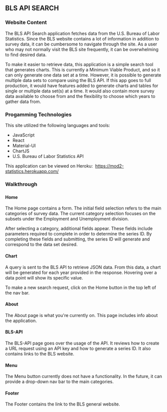 <h2>BLS API SEARCH</h2>

<h3>Website Content</h3>

<p>The BLS API Search application fetches data from the U.S. Bureau of Labor Statistics.
Since the BLS website contains a lot of information in addition to survey data,
it can be cumbersome to navigate through the site. As a user who may not normally
visit the BLS site frequently, it can be overwhelming to find desired data.</p>

<p>To make it easier to retrieve data, this application is a simple search tool that
generates charts. This is currently a Minimum Viable Product, and so
it can only generate one data set at a time. However, it is possible to generate 
multiple data sets to compare using the BLS API. If this app goes to full production,
it would have features added to generate charts and tables for single or multiple data set(s) 
at a time. It would also contain more survey data available to choose from and the
flexibility to choose which years to gather data from.</p>

<h3>Progamming Technologies</h3>

<p>This site utilized the following languages and tools:</p>
<ul>
    <li>JavaScript</li>
    <li>React</li>
    <li>Material-UI</li>
    <li>ChartJS</li>
    <li>U.S. Bureau of Labor Statistics API</li>
</ul>

<p>This application can be viewed on Heroku:&nbsp;
<a href="https://mod2-statistics.herokuapp.com/" target="_blank">
https://mod2-statistics.herokuapp.com/
</a></p>

<h3>Walkthrough<h3>

<h4>Home</h4>

<p>The Home page contains a form. The initial field selection refers to the
main categories of survey data. The current category selection focuses on the
subsets under the Employment and Unemployment division.</p>

<p>After selecting a category, additional fields appear. These fields include
parameters required to complete in order to determine the series ID.
By completing these fields and submitting, the series ID will generate and 
correspond to the data set desired.</p>

<h4>Chart</h4>

<p>A query is sent to the BLS API to retrieve JSON data.
From this data, a chart will be generated for each year provided in the response.
Hovering over a data point will show its specific value.</p>

<p>To make a new search request, click on the Home button in the top left of the nav bar.</p>

<h4>About</h4>

<p>The About page is what you're currently on.
This page includes info about the application.</p>

<h4>BLS-API</h4>

</p>The BLS-API page goes over the usage of the API. 
It reviews how to create a URL request using an API key and 
how to generate a series ID. It also contains links to the BLS website.</p>

<h4>Menu</h4>

<p>The Menu button currently does not have a functionality. In the future,
it can provide a drop-down nav bar to the main categories.</p>

<h4>Footer</h4>

<p>The Footer contains the link to the BLS general website.</p>
